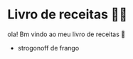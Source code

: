 # Livro de receitas :man_cook:

ola! Bm vindo ao meu livro de receitas :wave:

- strogonoff de frango

